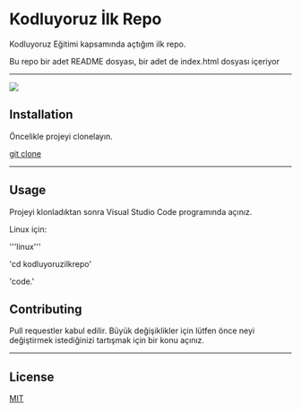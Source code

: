 # Kodluyoruz İlk Repo
Kodluyoruz Eğitimi kapsamında açtığım ilk repo.

Bu repo bir adet README dosyası, bir adet de index.html dosyası içeriyor

-------------------------------------------------------------



![]("C:\Users\ogzha\OneDrive\Masaüstü\image.jpeg")



## Installation 
Öncelikle projeyi clonelayın.

[git clone](https://github.com/aysbukre/kodluyoruzilkrepo.git)

---------------------------------------------------------

 ## Usage  

Projeyi klonladıktan sonra Visual Studio Code programında açınız.

Linux için:

'''linux'''

'cd kodluyoruzilkrepo'

'code.'

## Contributing

Pull requestler kabul edilir. Büyük değişiklikler için lütfen önce neyi değiştirmek istediğinizi tartışmak için bir konu açınız.

----------------------

## License

[MIT](https://www.mit.edu/)



![]()